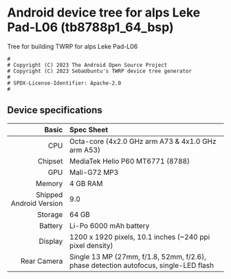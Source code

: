 # Android device tree for alps Leke Pad-L06 (tb8788p1_64_bsp)
Tree for building TWRP for alps Leke Pad-L06
```
#
# Copyright (C) 2023 The Android Open Source Project
# Copyright (C) 2023 SebaUbuntu's TWRP device tree generator
#
# SPDX-License-Identifier: Apache-2.0
#
```

## Device specifications

Basic   | Spec Sheet
-------:|:-------------------------
CPU     | Octa-core (4x2.0 GHz arm A73 & 4x1.0 GHz arm A53)
Chipset | MediaTek Helio P60 MT6771 (8788)
GPU     | Mali-G72 MP3
Memory  | 4 GB RAM
Shipped Android Version | 9.0
Storage | 64 GB
Battery | Li-Po 6000 mAh battery
Display | 1200 x 1920 pixels, 10.1 inches (~240 ppi pixel density)
Rear Camera  | Single 13 MP (27mm, f/1.8, 52mm, f/2.6), phase detection autofocus, single-LED flash
